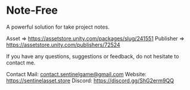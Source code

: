 # Note-Free
A powerful solution for take project notes.

Asset => https://assetstore.unity.com/packages/slug/241551
Publisher => https://assetstore.unity.com/publishers/72524


If you have any questions, suggestions or feedback, do not hesitate to contact me.

Contact 
Mail: contact.sentinelgame@gmail.com 
Website: https://sentinelasset.store 
Discord: https://discord.gg/ShG2erm9QQ 
